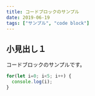 ```yaml
---
title: コードブロックのサンプル
date: 2019-06-19
tags: ["サンプル", "code block"]
---
```


## 小見出し１

コードブロックのサンプルです。

```javascript
for(let i=0; i<5; i++) {
  console.log(i);
}
```
